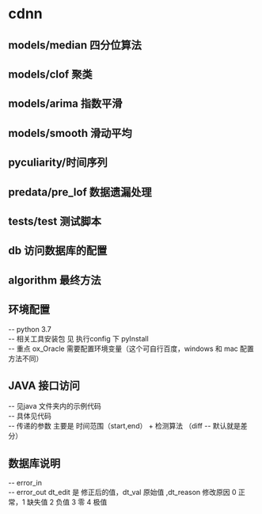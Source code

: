 # cdnn
## models/median 四分位算法
  
## models/clof 聚类

## models/arima 指数平滑

## models/smooth 滑动平均

## pyculiarity/时间序列 

## predata/pre_lof 数据遗漏处理

## tests/test 测试脚本

## db 访问数据库的配置

## algorithm 最终方法


## 环境配置
 -- python 3.7  <br>
 -- 相关工具安装包 见 执行config 下 pyInstall <br>
 -- 重点 ox_Oracle 需要配置环境变量（这个可自行百度，windows 和 mac 配置方法不同）<br>

## JAVA 接口访问
 -- 见java 文件夹内的示例代码 <br>
 -- 具体见代码 <br>
 -- 传递的参数 主要是 时间范围（start,end） + 检测算法 （diff -- 默认就是差分）

## 数据库说明
 -- error_in  <br>
 -- error_out  dt_edit 是 修正后的值，dt_val 原始值 ,dt_reason 修改原因 0 正常，1 缺失值 2 负值 3 零 4 极值






